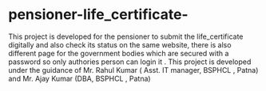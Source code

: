 # pensioner-life_certificate-
This project is developed for the pensioner to submit the life_certificate digitally  and also check its status on the same website, there is also different page for the government bodies which are secured with a password so only authories person can login it . This project is developed under the guidance of  Mr. Rahul Kumar ( Asst. IT manager, BSPHCL , Patna)  and Mr. Ajay Kumar (DBA, BSPHCL , Patna)
